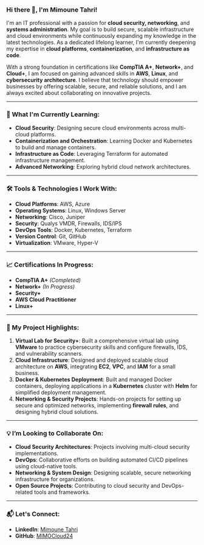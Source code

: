 ### Hi there 👋, I'm Mimoune Tahri!

I'm an IT professional with a passion for **cloud security, networking**, and **systems administration**. My goal is to build secure, scalable infrastructure and cloud environments while continuously expanding my knowledge in the latest technologies. As a dedicated lifelong learner, I'm currently deepening my expertise in **cloud platforms**, **containerization**, and **infrastructure as code**.

With a strong foundation in certifications like **CompTIA A+**, **Network+**, and **Cloud+**, I am focused on gaining advanced skills in **AWS**, **Linux**, and **cybersecurity architecture**. I believe that technology should empower businesses by offering scalable, secure, and reliable solutions, and I am always excited about collaborating on innovative projects.

---

### 🌱 What I'm Currently Learning:
- **Cloud Security**: Designing secure cloud environments across multi-cloud platforms.
- **Containerization and Orchestration**: Learning Docker and Kubernetes to build and manage containers.
- **Infrastructure as Code**: Leveraging Terraform for automated infrastructure management.
- **Advanced Networking**: Exploring hybrid cloud network architectures.

---

### 🛠️ Tools & Technologies I Work With:
- **Cloud Platforms**: AWS, Azure
- **Operating Systems**: Linux, Windows Server
- **Networking**: Cisco, Juniper
- **Security**: Qualys VMDR, Firewalls, IDS/IPS
- **DevOps Tools**: Docker, Kubernetes, Terraform
- **Version Control**: Git, GitHub
- **Virtualization**: VMware, Hyper-V

---

### 📈 Certifications In Progress:
- **CompTIA A+** *(Completed)*
- **Network+** *(In Progress)*
- **Security+**
- **AWS Cloud Practitioner**
- **Linux+**

---

### 🚀 My Project Highlights:
1. **Virtual Lab for Security+**: Built a comprehensive virtual lab using **VMware** to practice cybersecurity skills and configure firewalls, IDS, and vulnerability scanners.
2. **Cloud Infrastructure**: Designed and deployed scalable cloud architecture on **AWS**, integrating **EC2**, **VPC**, and **IAM** for a small business.
3. **Docker & Kubernetes Deployment**: Built and managed Docker containers, deploying applications in a **Kubernetes** cluster with **Helm** for simplified deployment management.
4. **Networking & Security Projects**: Hands-on projects for setting up secure and optimized networks, implementing **firewall rules**, and designing hybrid cloud solutions.

---

### 💡 I’m Looking to Collaborate On:
- **Cloud Security Architectures**: Projects involving multi-cloud security implementations.
- **DevOps**: Collaborative efforts on building automated CI/CD pipelines using cloud-native tools.
- **Networking & System Design**: Designing scalable, secure networking infrastructure for organizations.
- **Open Source Projects**: Contributing to cloud security and DevOps-related tools and frameworks.

---

### 📬 Let's Connect:
- **LinkedIn**: [Mimoune Tahri](https://www.linkedin.com/in/mimoune-tahri/)
- **GitHub**: [MIMOCloud24](https://github.com/MIMOCloud24)
